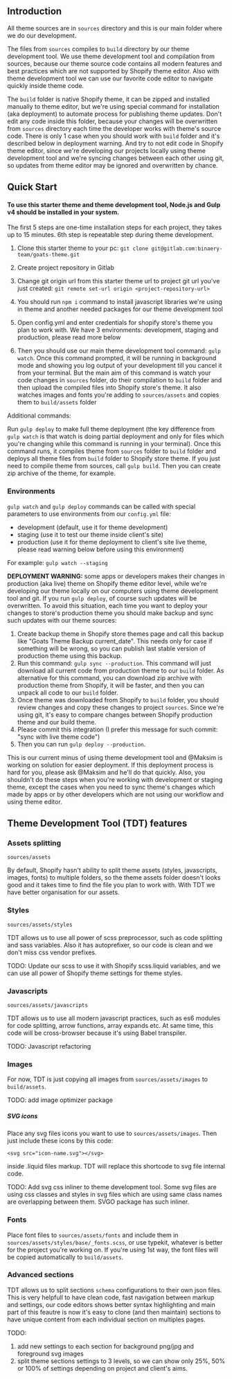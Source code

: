 ## Introduction
All theme sources are in `sources` directory and this is our main folder where we do our development.

The files from `sources` compiles to `build` directory by our theme development tool. We use theme development tool and compilation from sources, because our theme source code contains all modern features and best practices which are not supported by Shopify theme editor. Also with theme development tool we can use our favorite code editor to navigate quickly inside theme code. 

The `build` folder is native Shopify theme, it can be zipped and installed manually to theme editor, but we're using special command for installation (aka deployment) to automate process for publishing theme updates. Don't edit any code inside this folder, because your changes will be overwritten from `sources` directory each time the developer works with theme's source code. There is only 1 case when you should work with `build` folder and it's described below in deployment warning. And try to not edit code in Shopify theme editor, since we're developing our projects locally using theme development tool and we're syncing changes between each other using git, so updates from theme editor may be ignored and overwritten by chance.

## Quick Start
#### To use this starter theme and theme development tool, Node.js and Gulp v4 should be installed in your system.

The first 5 steps are one-time installation steps for each project, they takes up to 15 minutes. 6th step is repeatable step during theme development.

1) Clone this starter theme to your pc: `git clone git@gitlab.com:binaery-team/goats-theme.git`

2) Create project repository in Gitlab

3) Change git origin url from this starter theme url to project git url you've just created: `git remote set-url origin <project-repository-url>`

4) You should run `npm i` command to install javascript libraries we're using in theme and another needed packages for our theme development tool

5) Open config.yml and enter credentials for shopify store's theme you plan to work with. We have 3 environments: development, staging and production, please read more below

6) Then you should use our main theme development tool command: `gulp watch`. Once this command prompted, it will be running in background mode and showing you log output of your development till you cancel it from your terminal. But the main aim of this command is watch your code changes in `sources` folder, do their compilation to `build` folder and then upload the compiled files into Shopify store's theme. It also watches images and fonts you're adding to `sources/assets` and copies them to `build/assets` folder

Additional commands:

Run `gulp deploy` to make full theme deployment (the key difference from `gulp watch` is that watch is doing partial deployment and only for files which you're changing while this command is running in your terminal). Once this command runs, it compiles theme from `sources` folder to `build` folder and deploys all theme files from `build` folder to Shopify store theme.
If you just need to compile theme from sources, call `gulp build`. Then you can create zip archive of the theme, for example.

### Environments
`gulp watch` and `gulp deploy` commands can be called with special parameters to use environments from our `config.yml` file:
- development (default, use it for theme development)
- staging (use it to test our theme inside client's site)
- production (use it for theme deployment to client's site live theme, please read warning below before using this environment)

For example: `gulp watch --staging`

**DEPLOYMENT WARNING:** some apps or developers makes their changes in production (aka live) theme on Shopify theme editor level, while we're developing our theme locally on our computers using theme development tool and git. If you run `gulp deploy`, of course such updates will be overwritten. To avoid this situation, each time you want to deploy your changes to store's production theme you should make backup and sync such updates with our theme sources: 
1. Create backup theme in Shopify store themes page and call this backup like "Goats Theme Backup current_date". This needs only for case if something will be wrong, so you can publish last stable version of production theme using this backup.
2. Run this command: `gulp sync --production`. This command will just download all current code from production theme to our `build` folder. As alternative for this command, you can download zip archive with production theme from Shopify, it will be faster, and then you can unpack all code to our `build` folder.
3. Once theme was downloaded from Shopify to `build` folder, you should review changes and copy these changes to project `sources`. Since we're using git, it's easy to compare changes between Shopify production theme and our build theme.
4. Please commit this integration (I prefer this message for such commit: "sync with live theme code")
5. Then you can run `gulp deploy --production`.

This is our current minus of using theme development tool and @Maksim is working on solution for easier deployment. If this deployment process is hard for you, please ask @Maksim and he'll do that quickly. Also, you shouldn't do these steps when you're working with development or staging theme, except the cases when you need to sync theme's changes which made by apps or by other developers which are not using our workflow and using theme editor.


## Theme Development Tool (TDT) features


### Assets splitting
`sources/assets`

By default, Shopify hasn't ability to split theme assets (styles, javascripts, images, fonts) to multiple folders, so the theme assets folder doesn't looks good and it takes time to find the file you plan to work with. With TDT we have better organisation for our assets.

### Styles
`sources/assets/styles`

TDT allows us to use all power of scss preprocessor, such as code splitting and sass variables. Also it has autoprefixer, so our code is clean and we don't miss css vendor prefixes. 

TODO: Update our scss to use it with Shopify scss.liquid variables, and we can use all power of Shopify theme settings for theme styles.


### Javascripts
`sources/assets/javascripts`

TDT allows us to use all modern javascript practices, such as es6 modules for code splitting, arrow functions, array expands etc. At same time, this code will be cross-browser because it's using Babel transpiler.

TODO: Javascript refactoring


### Images
For now, TDT is just copying all images from `sources/assets/images` to `build/assets`.

TODO: add image optimizer package


##### SVG icons
Place any svg files icons you want to use to `sources/assets/images`. Then just include these icons by this code: 

`<svg src="icon-name.svg"></svg>` 

inside .liquid files markup. TDT will replace this shortcode to svg file internal code.

TODO: Add svg css inliner to theme development tool. Some svg files are using css classes and styles in svg files which are using same class names are overlapping between them. SVGO package has such inliner.


### Fonts
Place font files to `sources/assets/fonts` and include them in `sources/assets/styles/base/_fonts.scss`, or use typekit, whatever is better for the project you're working on. If you're using 1st way, the font files will be copied automatically to `build/assets`.


### Advanced sections
TDT allows us to split sections `schema` configurations to their own json files. This is very helpfull to have clean code, fast navigation between markup and settings, our code editors shows better syntax highlighting and main part of this feautre is now it's easy to clone (and then maintain) sections to have unique content from each individual section on multiples pages.

TODO: 
1. add new settings to each section for background png/jpg and foreground svg images
2. split theme sections settings to 3 levels, so we can show only 25%, 50% or 100% of settings depending on project and client's aims.